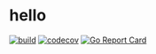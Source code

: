 # hello

[![build](https://github.com/fengye87/hello/actions/workflows/build.yml/badge.svg)](https://github.com/fengye87/hello/actions/workflows/build.yml)
[![codecov](https://codecov.io/gh/fengye87/hello/branch/master/graph/badge.svg)](https://codecov.io/gh/fengye87/hello)
[![Go Report Card](https://goreportcard.com/badge/github.com/fengye87/hello)](https://goreportcard.com/report/github.com/fengye87/hello)
